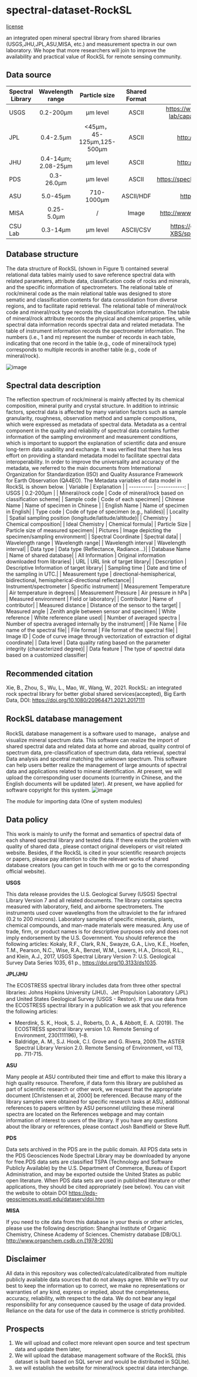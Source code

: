 # spectral-dataset-RockSL
[license](https://creativecommons.org/licenses/by/4.0/ "悬停显示文字")

an integrated open mineral spectral library from shared libraries (USGS,JHU,JPL,ASU,MISA, etc.) and measurement spectra in our own laboratory. We hope that more researchers will join to improve the availability and practical value of RockSL for remote sensing community. 

## Data source
| Spectral Library     | Wavelength range    | Particle size    | Shared Format  | Data resource |
| ---------- | :-----------:  | :-----------: | :-----------:  | :-----------: |
| USGS      | 0.2-200μm    | μm level    | ASCII  |  https://www.usgs.gov/labs/spec-lab/capabilities/spectral-library  |
| JPL     | 0.4-2.5μm    | <45μm，45-125μm,125-500μm| ASCII  | http://speclib.jpl.nasa.gov |
| JHU     | 0.4-14μm; 2.08-25μm| μm level    | ASCII  | http://speclib.jpl.nasa.gov |
| PDS     | 0.3-26.0μm    | μm level    | ASCII  | https://speclib.rsl.wustl.edu/search.aspx  |
| ASU     | 5.0-45μm    | 710-1000μm    | ASCII/HDF  |  https://speclib.asu.edu/  |
| MISA    | 0.25-5.0μm    | /   | Image  |  http://www.organchem.csdb.cn/scdb/  |
| CSU Lab     | 0.3-14μm    | μm level    | ASCII/CSV  | https://github.com/CSU-PCP-XBS/spectral-dataset-RockSL |

## Database structure
The data structure of RockSL (shown in Figure 1) contained several relational data tables mainly used to save reference spectral data with related parameters, attribute data, classification code of rocks and minerals, and the specific information of spectrometers. The relational table of rock/mineral code as the main relational table was designed to store sematic and classification contents for data consolidation from diverse regions, and to facilitate rapid retrieval. The relational table of mineral/rock code and mineral/rock type records the classification information. The table of mineral/rock attribute records the physical and chemical properties, while spectral data information records spectral data and related metadata. The table of instrument information records the spectrometer information. The numbers (i.e., 1 and m) represent the number of records in each table, indicating that one record in the table (e.g., code of mineral/rock type) corresponds to multiple records in another table (e.g., code of mineral/rock).

![image](https://user-images.githubusercontent.com/66400818/147445088-f581487e-c860-418e-bb37-fc73a0a52e05.png)

## Spectral data description
The reflection spectrum of rock/mineral is mainly affected by its chemical composition, mineral purity and crystal structure. In addition to intrinsic factors, spectral data is affected by many variation factors such as sample granularity, roughness, observation method and sample compositions, which were expressed as metadata of spectral data. Metadata as a central component in the quality and reliability of spectral data contains further information of the sampling environment and measurement conditions, which is important to support the explanation of scientific data and ensure long-term data usability and exchange. It was verified that there has less effort on providing a standard metadata model to facilitate spectral data interoperability. In order to improve the universality and accuracy of the metadata, we referred to the main documents from International Organization for Standardization (ISO) and Quality Assurance Framework for Earth Observation (QA4EO). The Metadata variables of data model in RockSL is shown below.
| Variable    | Explanation   | 
| ---------- | :-----------:  |
 USGS      | 0.2-200μm    |
| Mineral/rock code |	Code of mineral/rock based on classification scheme|
| Sample code |	Code of each specimen|
| Chinese Name |	Name of specimen in Chinese |
| English Name	| Name of specimen in English|
| Type code |	Code of type of specimen (e.g., halides)|
| Locality |	Spatial sampling position (longitude/latitude/altitude)|
| Chemistry |	Chemical composition|
| Ideal Chemistry |	Chemical formula|
| Particle Size |	Particle size of measured specimen|
| Pictures |	Image depicting the specimen/sampling environment|
| Spectral Coordinate |	Spectral data|
| Wavelength range |	Wavelength range|
| Wavelength interval |	Wavelength interval|
| Data type |	Data type (Reflectance, Radiance…)|
| Database Name |	Name of shared database|
| All Information |	Original information downloaded from libraries|
| URL |	URL link of target library|
| Description |	Descriptive Information of target library|
| Sampling time | Date and time of the sampling in UTC.|
| Measurement type |	directional-hemispherical, bidirectional, hemispherical-directional reflectance|
| Instrument/spectrometer |	Specific instrument|
| Measurement Temperature  |	Air temperature in degrees|
| Measurement Pressure |	Air pressure in hPa |
| Measured environment |	Field or laboratory|
| Contributor |	Name of contributor|
| Measured distance |	Distance of the sensor to the target|
| Measured angle |	Zenith angle between sensor and specimen|
| White reference |	White reference plane used|
| Number of averaged spectra |	Number of spectra averaged internally by the instrument|
| File Name |	File name of the spectral file|
| File format | 	File format of the spectral file|
| Image ID |	Code of curve image through vectorization of extraction of digital coordinate|
| Data level |	Data quality rating based on the parameter integrity (characterized degree)|
| Data feature |	The type of spectral data based on a customized classifier|


## Recommended citation
Xie, B., Zhou, S., Wu, L., Mao, W., Wang, W., 2021. RockSL: an integrated rock spectral library for better global shared services(accepted), Big Earth Data, DOI: https://doi.org/10.1080/20964471.2021.2017111

## RockSL database management
RockSL database management is a software used to manage， analyse and visualize mineral spectrum data. This software can realize the import of shared spectral data and related data at home and abroad, quality control of spectrum data, pre-classification of spectrum data, data retrieval, spectral Data analysis and spcetral matching the unknown spectrum. This software can help users better realize the management of large amounts of spectral data and applications related to mineral identification. At present, we will upload the corresponding user documents (currently in Chinese, and the English documents will be updated later). At present, we have applied for software copyright for this system.
![image](https://user-images.githubusercontent.com/66400818/147459071-edc94693-5f51-438a-be4d-aebc31fbeef7.png)

The module for importing data (One of system modules)  

## Data policy
This work is mainly to unify the format and semantics of spectral data of each shared spectral library and tested data. If there exists the problem with  quality of shared data , please contact original developers or visit related website. Besides, if the RockSL is cited in your scientific research projects or papers, please pay attention to cite the relevant works of shared database creators (you can get in touch with me or go to the corresponding official website).

**USGS**

This data release provides the U.S. Geological Survey (USGS) Spectral Library Version 7 and all related documents. The library contains spectra measured with laboratory, field, and airborne spectrometers. The instruments used cover wavelengths from the ultraviolet to the far infrared (0.2 to 200 microns). Laboratory samples of specific minerals, plants, chemical compounds, and man-made materials were measured. Any use of trade, firm, or product names is for descriptive purposes only and does not imply endorsement by the U.S. Government.
You should reference the following articles: 
Kokaly, R.F., Clark, R.N., Swayze, G.A., Livo, K.E., Hoefen, T.M., Pearson, N.C., Wise, R.A., Benzel, W.M., Lowers, H.A., Driscoll, R.L., and Klein, A.J., 2017, USGS Spectral Library Version 7: U.S. Geological Survey Data Series 1035, 61 p., https://doi.org/10.3133/ds1035.

**JPL/JHU**

The ECOSTRESS spectral library includes data from three other spectral libraries: Johns Hopkins University (JHU)、Jet Propulsion Laboratory (JPL) and United States Geological Survey (USGS - Reston). If you use data from the ECOSTRESS spectral library in a publication we ask that you reference the following articles: 
* Meerdink, S. K., Hook, S. J., Roberts, D. A., & Abbott, E. A. (2019). The ECOSTRESS spectral library version 1.0. Remote Sensing of Environment, 230(111196), 1–8. 
* Baldridge, A. M., S.J. Hook, C.I. Grove and G. Rivera, 2009.The ASTER Spectral Library Version 2.0. Remote Sensing of Environment, vol 113, pp. 711-715.

**ASU**

Many people at ASU contributed their time and effort to make this library a high quality resource. Therefore, if data form this library are published as part of scientific research or other work, we request that the appropriate document [Christensen et al, 2000] be referenced. Because many of the library samples were obtained for specific research tasks at ASU, additional references to papers written by ASU personnel utilizing these mineral spectra are located on the References webpage and may contain information of interest to users of the library. If you have any questions about the library or references, please contact Josh Bandfield or Steve Ruff.

**PDS**

Data sets archived in the PDS are in the public domain. All PDS data sets in the PDS Geosciences Node Spectral Library may be downloaded by anyone for free.PDS data sets are classified TSPA (Technology and Software Publicly Available) by the U.S. Department of Commerce, Bureau of Export Administration, and may be exported outside the United States as public open literature. When PDS data sets are used in published literature or other applications, they should be cited appropriately (see below). You can visit the website to obtain DOI https://pds-geosciences.wustl.edu/dataserv/doi.htm

**MISA**

If you need to cite data from this database in your thesis or other articles, please use the following description:
Shanghai Institute of Organic Chemistry, Chinese Academy of Sciences. Chemistry database [DB/OL]. http://www.organchem.csdb.cn.[1978-2016]

## Disclaimer
All data in this repository was collected/calculated/calibrated from multiple publicly available data sources that do not always agree. While we'll try our best to keep the information up to correct, we make no representations or warranties of any kind, express or implied, about the completeness, accuracy, reliability, with respect to the data. We do not bear any legal responsibility for any consequence caused by the usage of data provided. Reliance on the data for use of the data in commerce is strictly prohibited. 

## Prospects
1. We will upload and collect more relevant open source and test spectrum data and update them later, 
2. We will upload the database management software of the RockSL (this dataset is built based on SQL server and would be distributed in SQLite).
3. we will establish the website for mineral/rock spectral data interchange.
